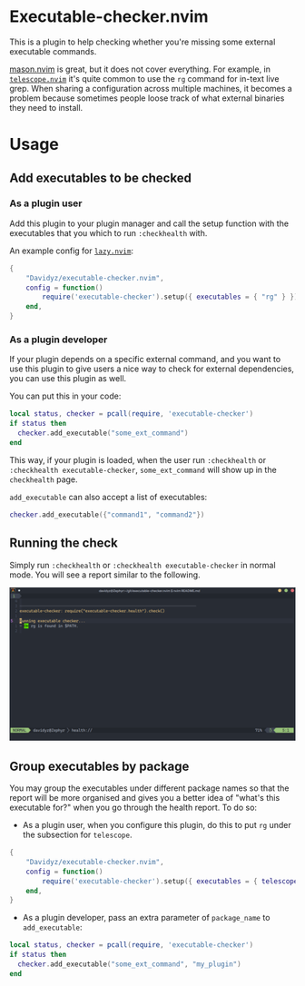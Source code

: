 # Executable-checker.nvim

This is a plugin to help checking whether you're missing some external executable commands.  

[mason.nvim](https://github.com/williamboman/mason.nvim) is great, but it does not cover everything. 
For example, in [`telescope.nvim`](https://github.com/nvim-telescope/telescope.nvim)
it's quite common to use the `rg` command for in-text live grep. When sharing a configuration 
across multiple machines, it becomes a problem because sometimes people loose track of what 
external binaries they need to install.

# Usage

## Add executables to be checked

### As a plugin user

Add this plugin to your plugin manager and call the setup function with the
executables that you which to run `:checkhealth` with.

An example config for [`lazy.nvim`](https://github.com/folke/lazy.nvim):
```lua
{
    "Davidyz/executable-checker.nvim",
    config = function()
        require('executable-checker').setup({ executables = { "rg" } })
    end,
}
```

### As a plugin developer

If your plugin depends on a specific external command, and you want to use this plugin to give users a nice 
way to check for external dependencies, you can use this plugin as well. 

You can put this in your code:
```lua
local status, checker = pcall(require, 'executable-checker')
if status then
  checker.add_executable("some_ext_command")
end
```
This way, if your plugin is loaded, when the user run `:checkhealth` or `:checkhealth executable-checker`, 
`some_ext_command` will show up in the `checkhealth` page.

`add_executable` can also accept a list of executables:
```lua 
checker.add_executable({"command1", "command2"})
```

## Running the check

Simply run `:checkhealth` or `:checkhealth executable-checker` in normal mode. You will see a report
similar to the following.

![Example health check report](./images/demo01.png)

## Group executables by package

You may group the executables under different package names so that the report
will be more organised and gives you a better idea of "what's this executable
for?" when you go through the health report.
To do so:

* As a plugin user, when you configure this plugin, do this to put `rg` under the subsection for `telescope`.
```lua
{
    "Davidyz/executable-checker.nvim",
    config = function()
        require('executable-checker').setup({ executables = { telescope = { "rg" } } })
    end,
}
```
* As a plugin developer, pass an extra parameter of `package_name` to `add_executable`: 
```lua 
local status, checker = pcall(require, 'executable-checker')
if status then
  checker.add_executable("some_ext_command", "my_plugin")
end
```
